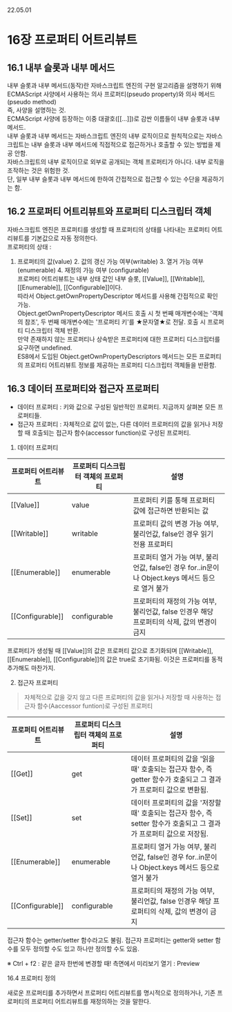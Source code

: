 22.05.01

16장 프로퍼티 어트리뷰트
=========================

16.1 내부 슬롯과 내부 메서드
-------------------------

내부 슬롯과 내부 메서드(동작)란 자바스크립트 엔진의 구현 알고리즘을 설명하기 위해 ECMAScript 사양에서 사용하는 의사 프로퍼티(pseudo property)와 의사 메서드(pseudo method)   
즉, 사양을 설명하는 것.   
ECMAScript 사양에 등장하는 이중 대괄호([[...]])로 감싼 이름들이 내부 슬롯과 내부 메서드.   
내부 슬롯과 내부 메서드는 자바스크립트 엔진의 내부 로직이므로 원칙적으로는 자바스크립트는 내부 슬롯과 내부 메서드에 직접적으로 접근하거나 호출할 수 있는 방법을 제공 안함.   
자바스크립트의 내부 로직이므로 외부로 공개되는 객체 프로퍼티가 아니다. 내부 로직을 조작하는 것은 위험한 것.   
단, 일부 내부 슬롯과 내부 메서드에 한하여 간접적으로 접근할 수 있는 수단을 제공하기는 함.   

16.2 프로퍼티 어트리뷰트와 프로퍼티 디스크립터 객체
----------------------------
자바스크립트 엔진은 프로퍼티를 생성할 때 프로퍼티의 상태를 나타내는 프로퍼티 어트리뷰트를 기본값으로 자동 정의한다.   
프로퍼티의 상태 :   
1. 프로퍼티의 값(value) 2. 값의 갱신 가능 여부(writable) 3. 열거 가능 여부(enumerable) 4. 재정의 가능 여부 (configurable)   
프로퍼티 어트리뷰트는 내부 상태 값인 내부 슬롯, [[Value]], [[Writable]], [[Enumerable]], [[Configurable]]이다.   
따라서 Object.getOwnPropertyDescriptor 메서드를 사용해 간접적으로 확인 가능.   
Object.getOwnPropertyDescriptor 메서드 호출 시 첫 번째 매개변수에는 '객체의 참조', 두 번째 매개변수에는 '프로퍼티 키'를 ★문자열★로 전달. 호출 시 프로퍼티 디스크립터 객체 반환.   
만약 존재하지 않는 프로퍼티나 상속받은 프로퍼티에 대한 프로퍼티 디스크립터를 요구하면 undefined.   
ES8에서 도입된 Object.getOwnPropertyDescriptors 메서드는 모든 프로퍼티의 프로퍼티 어트리뷰트 정보를 제공하는 프로퍼티 디스크립터 객체들을 반환함.   

16.3 데이터 프로퍼티와 접근자 프로퍼티
------------
* 데이터 프로퍼티 : 키와 값으로 구성된 일반적인 프로퍼티. 지금까지 살펴본 모든 프로퍼티들.   
* 접근자 프로퍼티 : 자체적으로 값이 없는, 다른 데이터 프로퍼티의 값을 읽거나 저장할 때 호출되는 접근자 함수(accessor function)로 구성된 프로퍼티.   

1. 데이터 프로퍼티

| 프로퍼티 어트리뷰트 | 프로퍼티 디스크립터 객체의 프로퍼티 | 설명 | 
|---|---|---|
| [[Value]] | value | 프로퍼티 키를 통해 프로퍼티 값에 접근하면 반환되는 값 | 
| [[Writable]]| writable| 프로퍼티 값의 변경 가능 여부, 불리언값, false인 경우 읽기 전용 프로퍼티| 
| [[Enumerable]]| enumerable| 프로퍼티 열거 가능 여부, 불리언값, false인 경우 for..in문이나 Object.keys 메서드 등으로 열거 불가| 
| [[Configurable]]| configurable| 프로퍼티의 재정의 가능 여부, 불리언값, false 인경우 해당 프로퍼티의 삭제, 값의 변경이 금지|    


프로퍼티가 생성될 때 [[Value]]의 값은 프로퍼티 값으로 초기화되며 [[Writable]], [[Enumerable]], [[Configurable]]의 값은 true로 초기화됨. 이것은 프로퍼티를 동적 추가해도 마찬가지.

2. 접근자 프로퍼티

> 자체적으로 값을 갖지 않고 다른 프로퍼티의 값을 읽거나 저장할 때 사용하는 접근자 함수(Aaccessor funtion)로 구성된 프로퍼티

| 프로퍼티 어트리뷰트 | 프로퍼티 디스크립터 객체의 프로퍼티 | 설명 | 
|---|---|---|
| [[Get]] | get | 데이터 프로퍼티의 값을 '읽을 때' 호출되는 접근자 함수, 즉 getter 함수가 호출되고 그 결과가 프로퍼티 값으로 변환됨. | 
| [[Set]] | set | 데이터 프로퍼티의 값을 '저장할 때' 호출되는 접근자 함수, 즉 setter 함수가 호출되고 그 결과가 프로퍼티 값으로 저장됨. | 
| [[Enumerable]] | enumerable | 프로퍼티 열거 가능 여부, 불리언값, false인 경우 for..in문이나 Object.keys 메서드 등으로 열거 불가 | 
| [[Configurable]] | configurable | 프로퍼티의 재정의 가능 여부, 불리언값, false 인경우 해당 프로퍼티의 삭제, 값의 변경이 금지 | 
   
접근자 함수는 getter/setter 함수라고도 불림. 접근자 프로퍼티는 getter와 setter 함수를 모두 정의할 수도 있고 하나만 정의할 수도 있음.

※ Ctrl + f2 : 같은 글자 한번에 변경할 때!
  측면에서 미리보기 열기 : Preview

16.4 프로퍼티 정의

새로운 프로퍼티를 추가하면서 프로퍼티 어트리뷰트를 명시적으로 정의하거나, 기존 프로퍼티의 프로퍼티 어트리뷰트를 재정의하는 것을 말한다.